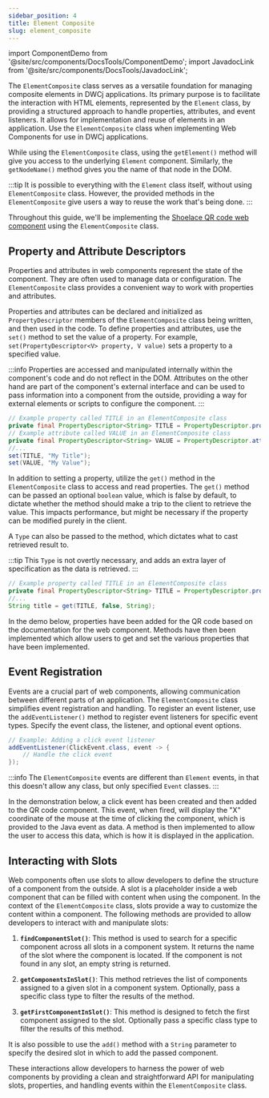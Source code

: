 ```yaml
---
sidebar_position: 4
title: Element Composite
slug: element_composite
---
```


import ComponentDemo from '@site/src/components/DocsTools/ComponentDemo';
import JavadocLink from '@site/src/components/DocsTools/JavadocLink';

<JavadocLink type="engine" location="org/dwcj/component/element/ElementComposite" top='true'/>

The `ElementComposite` class serves as a versatile foundation for managing composite elements in DWCj applications. Its primary purpose is to facilitate the interaction with HTML elements, represented by the `Element` class, by providing a structured approach to handle properties, attributes, and event listeners. It allows for implementation and reuse of elements in an application. Use the `ElementComposite` class when implementing Web Components for use in DWCj applications.

While using the `ElementComposite` class, using the `getElement()` method will give you access to the underlying `Element` component. Similarly, the `getNodeName()` method gives you the name of that node in the DOM. 

:::tip
It is possible to everything with the `Element` class itself, without using `ElementComposite` class. However, the provided methods in the `ElementComposite` give users a way to reuse the work that's being done. 
:::

Throughout this guide, we'll be implementing the [Shoelace QR code web component](#) using the `ElementComposite` class.

<ComponentDemo 
path='https://eu.bbx.kitchen/webapp/controlsamples?class=demos.webcomponents.elementcomposite.QRDemo' 
javaE='https://raw.githubusercontent.com/DwcJava/ControlSamples/main/src/main/java/demos/webcomponents/elementcomposite/QRDemo.java'
height='175px'
/>

## Property and Attribute Descriptors

Properties and attributes in web components represent the state of the component. They are often used to manage data or configuration. The `ElementComposite` class provides a convenient way to work with properties and attributes.

Properties and attributes can be declared and initialized as `PropertyDescriptor` members of the `ElementComposite` class being written, and then used in the code. To define properties and attributes, use the `set()` method to set the value of a property. For example, `set(PropertyDescriptor<V> property, V value)` sets a property to a specified value. 

:::info
Properties are accessed and manipulated internally within the component's code and do not reflect in the DOM. Attributes on the other hand are part of the component's external interface and can be used to pass information into a component from the outside, providing a way for external elements or scripts to configure the component.
:::

```java
// Example property called TITLE in an ElementComposite class
private final PropertyDescriptor<String> TITLE = PropertyDescriptor.property("title", "");
// Example attribute called VALUE in an ElementComposite class
private final PropertyDescriptor<String> VALUE = PropertyDescriptor.attribute("value", "");
//...
set(TITLE, "My Title");
set(VALUE, "My Value");
```

In addition to setting a property, utilize the `get()` method in the `ElementComposite` class to access and read properties. The `get()` method can be passed an optional `boolean` value, which is false by default, to dictate whether the method should make a trip to the client to retrieve the value. This impacts performance, but might be necessary if the property can be modified purely in the client. 

A `Type` can also be passed to the method, which dictates what to cast retrieved result to.

:::tip
This `Type` is not overtly necessary, and adds an extra layer of specification as the data is retrieved.
:::

```java
// Example property called TITLE in an ElementComposite class
private final PropertyDescriptor<String> TITLE = PropertyDescriptor.property("title", "");
//...
String title = get(TITLE, false, String);
```

In the demo below, properties have been added for the QR code based on the documentation for the web component. Methods have then been implemented which allow users to get and set the various properties that have been implemented.

<ComponentDemo 
path='https://eu.bbx.kitchen/webapp/controlsamples?class=demos.webcomponents.elementcomposite.QRProperties' 
javaE='https://raw.githubusercontent.com/DwcJava/ControlSamples/main/src/main/java/demos/webcomponents/elementcomposite/QRProperties.java'
height='250px'
/>

## Event Registration

Events are a crucial part of web components, allowing communication between different parts of an application. The `ElementComposite` class simplifies event registration and handling. To register an event listener, use the `addEventListener()` method to register event listeners for specific event types. Specify the event class, the listener, and optional event options.

```java
// Example: Adding a click event listener
addEventListener(ClickEvent.class, event -> {
    // Handle the click event
});
```

:::info
The `ElementComposite` events are different than `Element` events, in that this doesn't allow any class, but only specified `Event` classes.
:::

In the demonstration below, a click event has been created and then added to the QR code component. This event, when fired, will display the "X" coordinate of the mouse at the time of clicking the component, which is provided to the Java event as data. A method is then implemented to allow the user to access this data, which is how it is displayed in the application.
<ComponentDemo 
path='https://eu.bbx.kitchen/webapp/controlsamples?class=demos.webcomponents.elementcomposite.QREvent' 
javaE='https://raw.githubusercontent.com/DwcJava/ControlSamples/main/src/main/java/demos/webcomponents/elementcomposite/QREvent.java'
height='300px'
/>

## Interacting with Slots

Web components often use slots to allow developers to define the structure of a component from the outside. A slot is a placeholder inside a web component that can be filled with content when using the component. In the context of the `ElementComposite` class, slots provide a way to customize the content within a component. The following methods are provided to allow developers to interact with and manipulate slots:

1. **`findComponentSlot()`**: This method is used to search for a specific component across all slots in a component system. It returns the name of the slot where the component is located. If the component is not found in any slot, an empty string is returned.

2. **`getComponentsInSlot()`**: This method retrieves the list of components assigned to a given slot in a component system. Optionally, pass a specific class type to filter the results of the method.

3. **`getFirstComponentInSlot()`**: This method is designed to fetch the first component assigned to the slot. Optionally pass a specific class type to filter the results of this method.

It is also possible to use the `add()` method with a `String` parameter to specify the desired slot in which to add the passed component.

These interactions allow developers to harness the power of web components by providing a clean and straightforward API for manipulating slots, properties, and handling events within the `ElementComposite` class.